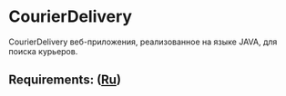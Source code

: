 # СourierDelivery
СourierDelivery веб-приложения, реализованное на языке JAVA, для поиска курьеров.
## Requirements: ([Ru](/Documents/Requirements/RequirementsDocument.md))
